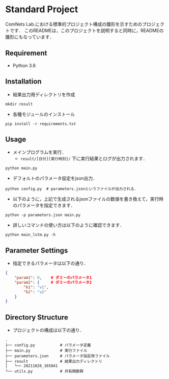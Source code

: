 # Standard Project

ComNets Lab.における標準的プロジェクト構成の雛形を示すためのプロジェクトです．
このREADMEは，このプロジェクトを説明すると同時に，READMEの雛形にもなっています．


## Requirement
- Python 3.8


## Installation
- 結果出力用ディレクトリを作成
```shell
mkdir result
```
- 各種モジュールのインストール
```shell
pip install -r requirements.txt
```


## Usage
- メインプログラムを実行．
  - `result/[日付][実行時刻]/` 下に実行結果とログが出力されます．
```shell
python main.py
```
- デフォルトのパラメータ設定をjson出力．
```shell
python config.py  # parameters.jsonというファイルが出力される．
```
- 以下のように，上記で生成されるjsonファイルの数値を書き換えて，実行時のパラメータを指定できます．
```shell
python -p parameters.json main.py
```
- 詳しいコマンドの使い方は以下のように確認できます．
```shell
python main_lstm.py -h
```


## Parameter Settings

- 指定できるパラメータは以下の通り．
```json
{
    "param1": 0,    # ダミーのパラメータ1
    "param2": {     # ダミーのパラメータ2
        "k1": "v1",
        "k2": "v2"
    }
}
```

## Directory Structure
- プロジェクトの構成は以下の通り．
```shell
.
├── config.py           # パラメータ定義
├── main.py             # 実行ファイル
├── parameters.json     # パラメータ指定用ファイル
├── result              # 結果出力ディレクトリ
│   └── 20211026_165841
└── utils.py            # 共有関数群
```
